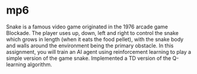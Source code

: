 # mp6

Snake is a famous video game originated in the 1976 arcade game Blockade. The player uses up, down, left and right to control the snake which grows in length (when it eats the food pellet), with the snake body and walls around the environment being the primary obstacle. In this assignment, you will train an AI agent using reinforcement learning to play a simple version of the game snake. Implemented a TD version of the Q-learning algorithm.
